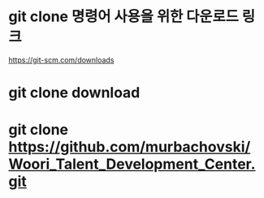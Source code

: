 # git clone 명령어 사용을 위한 다운로드 링크
https://git-scm.com/downloads

# git clone download
# git clone https://github.com/murbachovski/Woori_Talent_Development_Center.git


